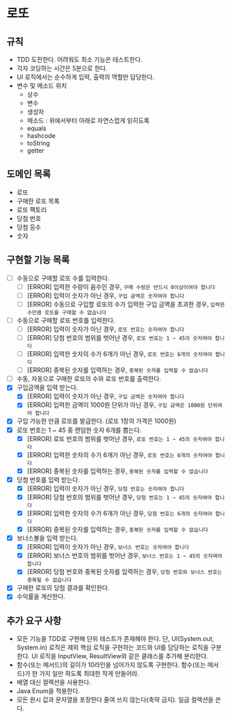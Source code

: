 # 로또

## 규칙

- TDD 도전한다. 어려워도 최소 기능은 테스트한다.
- 각자 코딩하는 시간은 5분으로 한다.
- UI 로직에서는 순수하게 입력, 출력의 역할만 담당한다.
- 변수 및 메소드 위치
    - 상수
    - 변수
    - 생성자
    - 메소드 : 위에서부터 아래로 자연스럽게 읽히도록
    - equals
    - hashcode
    - toString
    - getter

## 도메인 목록

- 로또
- 구매한 로또 목록
- 로또 팩토리
- 당첨 번호
- 당첨 등수
- 숫자

## 구현할 기능 목록

- [ ] 수동으로 구매할 로또 수를 입력한다.
    - [ ] [ERROR] 입력한 수량이 음수인 경우, `구매 수량은 반드시 0이상이여야 합니다` 
    - [ ] [ERROR] 입력이 숫자가 아닌 경우, `구입 금액은 숫자여야 합니다`
    - [ ] [ERROR] 수동으로 구입할 로또의 수가 입력한 구입 금액을 초과한 경우, `입력한 수만큼 로또를 구매할 수 없습니다`
- [ ] 수동으로 구매할 로또 번호를 입력한다.
    - [ ] [ERROR] 입력이 숫자가 아닌 경우, `로또 번호는 숫자여야 합니다`
    - [ ] [ERROR] 당첨 번호의 범위를 벗어난 경우, `로또 번호는 1 ~ 45의 숫자여야 합니다`
    - [ ] [ERROR] 입력한 숫자의 수가 6개가 아닌 경우, `로또 번호는 6개의 숫자여야 합니다`
    - [ ] [ERROR] 중복된 숫자를 입력하는 경우, `중복된 숫자를 입력할 수 없습니다`
- [ ] 수동, 자동으로 구매한 로또의 수와 로또 번호를 출력한다.
- [x] 구입금액을 입력 받는다.
    - [x] [ERROR] 입력이 숫자가 아닌 경우, `구입 금액은 숫자여야 합니다`
    - [x] [ERROR] 입력한 금액이 1000원 단위가 아닌 경우, `구입 금액은 1000원 단위여야 합니다`
- [x] 구입 가능한 만큼 로또를 발급한다. (로또 1장의 가격은 1000원)
- [x] 로또 번호는 1 ~ 45 중 랜덤한 숫자 6개를 뽑는다.
    - [x] [ERROR] 로또 번호의 범위를 벗어난 경우, `로또 번호는 1 ~ 45의 숫자여야 합니다`
    - [x] [ERROR] 입력한 숫자의 수가 6개가 아닌 경우, `로또 번호는 6개의 숫자여야 합니다`
    - [x] [ERROR] 중복된 숫자를 입력하는 경우, `중복된 숫자를 입력할 수 없습니다`
- [x] 당첨 번호를 입력 받는다.
    - [x] [ERROR] 입력이 숫자가 아닌 경우, `당첨 번호는 숫자여야 합니다`
    - [x] [ERROR] 당첨 번호의 범위를 벗어난 경우, `당첨 번호는 1 ~ 45의 숫자여야 합니다`
    - [x] [ERROR] 입력한 숫자의 수가 6개가 아닌 경우, `당첨 번호는 6개의 숫자여야 합니다`
    - [x] [ERROR] 중복된 숫자를 입력하는 경우, `중복된 숫자를 입력할 수 없습니다`
- [x] 보너스볼을 입력 받는다.
    - [x] [ERROR] 입력이 숫자가 아닌 경우, `보너스 번호는 숫자여야 합니다`
    - [x] [ERROR] 보너스 번호의 범위를 벗어난 경우, `보너스 번호는 1 ~ 45의 숫자여야 합니다`
    - [x] [ERROR] 당첨 번호와 중복된 숫자를 입력하는 경우, `당첨 번호와 보너스 번호는 중복될 수 없습니다`
- [x] 구매한 로또의 당첨 결과를 확인한다.
- [x] 수익률을 계산한다.

## 추가 요구 사항

- 모든 기능을 TDD로 구현해 단위 테스트가 존재해야 한다. 단, UI(System.out, System.in) 로직은 제외 핵심 로직을 구현하는 코드와 UI를 담당하는 로직을 구분한다. UI 로직을
  InputView, ResultView와 같은 클래스를 추가해 분리한다.
- 함수(또는 메서드)의 길이가 10라인을 넘어가지 않도록 구현한다. 함수(또는 메서드)가 한 가지 일만 하도록 최대한 작게 만들어라.
- 배열 대신 컬렉션을 사용한다.
- Java Enum을 적용한다.
- 모든 원시 값과 문자열을 포장한다 줄여 쓰지 않는다(축약 금지). 일급 컬렉션을 쓴다.
